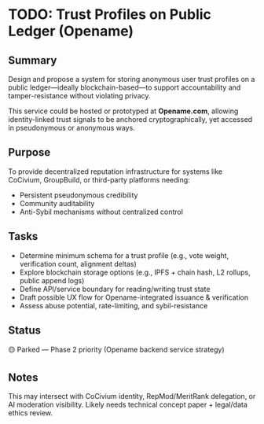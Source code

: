 <!-- status: stub; target: 150+ words -->
<!-- Filename: TODO_Trust_Profiles_Public_Ledger.md -->
<!-- Location: /admin/ -->
<!-- Created: 2025-07-25 01:12 UTC -->

# TODO: Trust Profiles on Public Ledger (Opename)

## Summary
Design and propose a system for storing anonymous user trust profiles on a public ledger—ideally blockchain-based—to support accountability and tamper-resistance without violating privacy.

This service could be hosted or prototyped at **Opename.com**, allowing identity-linked trust signals to be anchored cryptographically, yet accessed in pseudonymous or anonymous ways.

## Purpose
To provide decentralized reputation infrastructure for systems like CoCivium, GroupBuild, or third-party platforms needing:
- Persistent pseudonymous credibility
- Community auditability
- Anti-Sybil mechanisms without centralized control

## Tasks
- Determine minimum schema for a trust profile (e.g., vote weight, verification count, alignment deltas)
- Explore blockchain storage options (e.g., IPFS + chain hash, L2 rollups, public append logs)
- Define API/service boundary for reading/writing trust state
- Draft possible UX flow for Opename-integrated issuance & verification
- Assess abuse potential, rate-limiting, and sybil-resistance

## Status
🟡 Parked — Phase 2 priority (Opename backend service strategy)

## Notes
This may intersect with CoCivium identity, RepMod/MeritRank delegation, or AI moderation visibility. Likely needs technical concept paper + legal/data ethics review.






